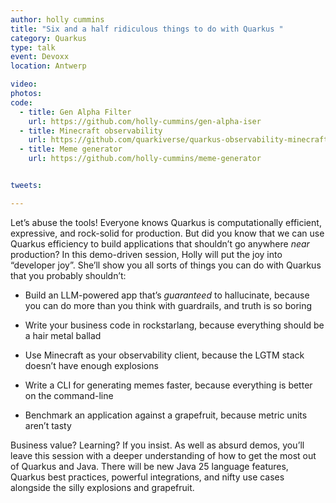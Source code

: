 ```yaml
---
author: holly cummins
title: "Six and a half ridiculous things to do with Quarkus "
category: Quarkus
type: talk
event: Devoxx
location: Antwerp

video:
photos:
code:
  - title: Gen Alpha Filter
    url: https://github.com/holly-cummins/gen-alpha-iser
  - title: Minecraft observability
    url: https://github.com/quarkiverse/quarkus-observability-minecraft
  - title: Meme generator
    url: https://github.com/holly-cummins/meme-generator


tweets:

---
```



Let’s abuse the tools! Everyone knows Quarkus is computationally efficient, expressive, and rock-solid for production.
But did you know that we can use Quarkus efficiency to build applications that shouldn’t go anywhere *near* production?
In this demo-driven session, Holly will put the joy into “developer joy”. She’ll show you all sorts of things you can do
with Quarkus that you probably shouldn’t:

- Build an LLM-powered app that’s *guaranteed* to hallucinate, because you can do more than you think with guardrails,
  and truth is so boring

- Write your business code in rockstarlang, because everything should be a hair metal ballad

- Use Minecraft as your observability client, because the LGTM stack doesn’t have enough explosions

- Write a CLI for generating memes faster, because everything is better on the command-line

- Benchmark an application against a grapefruit, because metric units aren’t tasty

Business value? Learning? If you insist. As well as absurd demos, you’ll leave this session with a deeper understanding
of how to get the most out of Quarkus and Java. There will be new Java 25 language features, Quarkus best practices,
powerful integrations, and nifty use cases alongside the silly explosions and grapefruit.
